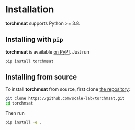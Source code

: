 Installation
============

**torchmsat** supports Python >= 3.8.

## Installing with `pip`

**torchmsat** is available [on PyPI](https://pypi.org/project/torchmsat/). Just run

```bash
pip install torchmsat
```

## Installing from source

To install **torchmsat** from source, first clone [the repository](https://github.com/scale-lab/torchmsat):

```bash
git clone https://github.com/scale-lab/torchmsat.git
cd torchmsat
```

Then run

```bash
pip install -e .
```
